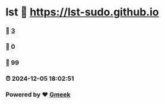 # lst :link: https://lst-sudo.github.io 
### :page_facing_up: [3](https://lst-sudo.github.io/tag.html) 
### :speech_balloon: 0 
### :hibiscus: 99 
### :alarm_clock: 2024-12-05 18:02:51 
### Powered by :heart: [Gmeek](https://github.com/Meekdai/Gmeek)
